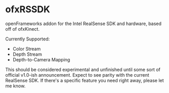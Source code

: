 ofxRSSDK
========

openFrameworks addon for the Intel RealSense SDK and hardware, based off of ofxKinect.

Currently Supported:
* Color Stream
* Depth Stream
* Depth-to-Camera Mapping

This should be considered experimental and unfinished until some sort of official v1.0-ish announcement.  Expect to see parity with the current RealSense SDK.  If there's a specific feature you need right away, please let me know.
